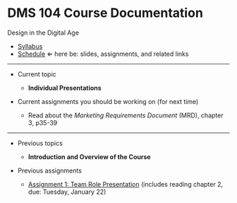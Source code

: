 # DMS 104 Course Documentation
Design in the Digital Age

- [Syllabus](syllabus.md)
- [Schedule](schedule.md)  &lArr; here be: slides, assignments, and related links

<hr>

- Current topic
  - **Individual Presentations**

- Current assignments you should be working on (for next time)
  - Read about the *Marketing Requirements Document* (MRD), chapter 3, p35-39

<hr>

- Previous topics
  - **Introduction and Overview of the Course**

- Previous assignments
  - [Assignment 1: Team Role Presentation](assignment01-team-role-presentation/instructions.md) (includes reading chapter 2, due: Tuesday, January 22)